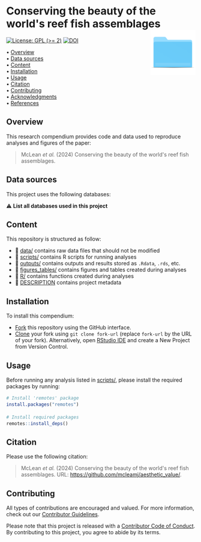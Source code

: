 Conserving the beauty of the world's reef fish assemblages <img src="https://raw.githubusercontent.com/FRBCesab/templates/main/logos/compendium-sticker.png" align="right" style="float:right; height:120px;"/>
=========================================================

<!-- badges: start -->
[![License: GPL (>= 2)](https://img.shields.io/badge/License-GPL%20%28%3E%3D%202%29-blue.svg)](https://choosealicense.com/licenses/gpl-2.0/)
[![DOI](https://zenodo.org/badge/488270412.svg)](https://zenodo.org/doi/10.5281/zenodo.11551780)
<!-- badges: end -->



<p align="left">
  • <a href="#overview">Overview</a><br>
  • <a href="#data-sources">Data sources</a><br>
  • <a href="#content">Content</a><br>
  • <a href="#installation">Installation</a><br>
  • <a href="#usage">Usage</a><br>
  • <a href="#citation">Citation</a><br>
  • <a href="#contributing">Contributing</a><br>
  • <a href="#acknowledgments">Acknowledgments</a><br>
  • <a href="#references">References</a>
</p>



## Overview

This research compendium provides code and data used to reproduce analyses and figures of the paper: 

> McLean _et al._ (2024) Conserving the beauty of the world's reef fish assemblages.

## Data sources

This project uses the following databases:

:warning: **List all databases used in this project**



## Content

This repository is structured as follow:

- :file_folder: [data/](https://github.com/mcleamj/aesthetic_value/tree/main/data) contains raw data files that should not be modified
- :file_folder: [scripts/](https://github.com/mcleamj/aesthetic_value/tree/main/scripts) contains R scripts for running analyses
- :file_folder: [outputs/](https://github.com/mcleamj/aesthetic_value/tree/main/outputs) contains outputs and results stored as `.Rdata`, `.rds`, etc.
- :file_folder: [figures_tables/](https://github.com/mcleamj/aesthetic_value/tree/main/figures_tables) contains figures and tables created during analyses
- :file_folder: [R/](https://github.com/mcleamj/aesthetic_value/tree/main/R) contains functions created during analyses
- :page_facing_up: [DESCRIPTION](https://github.com/mcleamj/aesthetic_value/tree/main/DESCRIPTION) contains project metadata



## Installation

To install this compendium:

- [Fork](https://docs.github.com/en/get-started/quickstart/contributing-to-projects) 
this repository using the GitHub interface.
- [Clone](https://docs.github.com/en/repositories/creating-and-managing-repositories/cloning-a-repository) 
your fork using `git clone fork-url` (replace `fork-url` by the URL of your fork). 
Alternatively, open [RStudio IDE](https://posit.co/products/open-source/rstudio/) 
and create a New Project from Version Control.



## Usage

Before running any analysis listed in [scripts/](https://github.com/mcleamj/aesthetic_value/tree/main/scripts), please install the required packages by running:

```r
# Install 'remotes' package
install.packages("remotes")

# Install required packages
remotes::install_deps()
```



## Citation

Please use the following citation: 

> McLean _et al._ (2024) Conserving the beauty of the world's reef fish assemblages. URL: <https://github.com/mcleamj/aesthetic_value/>.



## Contributing

All types of contributions are encouraged and valued. For more information, 
check out our [Contributor Guidelines](https://github.com/mcleamj/aesthetic_value/blob/main/CONTRIBUTING.md).

Please note that this project is released with a 
[Contributor Code of Conduct](https://contributor-covenant.org/version/2/1/CODE_OF_CONDUCT.html). 
By contributing to this project, you agree to abide by its terms.

